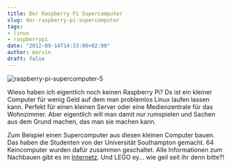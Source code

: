 ```yaml
---
title: Der Raspberry Pi Supercomputer
slug: der-raspberry-pi-supercomputer
tags:
- linux
- raspberrypi
date: "2012-09-14T14:33:00+02:00"
author: marvin
draft: false
---
```

![raspberry-pi-supercomputer-5](/images/raspberry-pi-supercomputer-5.jpg)

Wieso haben ich eigentlich noch keinen Raspberry Pi? Ds ist ein kleiner
Computer für wenig Geld auf dem man problemlos Linux laufen lassen kann.
Perfekt für einen kleinen Server oder eine Medienzentrale für das
Wohnzimmer. Aber eigentlich will man damit nur rumspielen und Sachen aus
dem Grund machen, das man sie machen kann.

Zum Beispiel einen Supercomputer aus diesen kleinen Computer bauen. Das
haben die Studenten von der Universität Southampton gemacht. 64
Keincomputer wurden dafür zusammen geschaltet. Alle Informationen zum
Nachbauen gibt es im
[Internetz](http://www.southampton.ac.uk/~sjc/raspberrypi/index.htm).
Und LEGO ey... wie geil seit ihr denn bitte?!